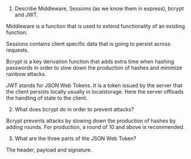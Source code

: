 <!-- Answers to the Short Answer Essay Questions go here -->

1.  Describe Middleware, Sessions (as we know them in express), bcrypt and JWT.

Middleware is a function that is used to extend functionality of an existing function.

Sessions contains client specific data that is going to persist across requests.

Bcrypt is a key derivation function that adds extra time when hashing passwords in order to slow down the production of hashes and minimize rainbow attacks. 

JWT stands for JSON Web Tokens. It is a token issued by the server that the client persists locally usually in localstorage. Here the server offloads the handling of state to the client.

2.  What does bcrypt do in order to prevent attacks?

Bcrypt prevents attacks by slowing down the production of hashes by adding rounds. For production, a round of 10 and above is recommended.

3.  What are the three parts of the JSON Web Token?

The header, payload and signature.
